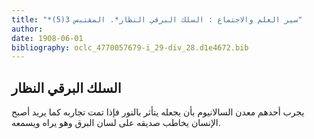 ```yaml
---
title: "*سير العلم والاجتماع : السلك البرقي النظار*. المقتبس 3(5)"
author: 
date: 1908-06-01
bibliography: oclc_4770057679-i_29-div_28.d1e4672.bib
---
```




##  السلك البرقي النظار 


 يجرب أحدهم معدن السالانيوم بأن يجعله يتأثر بالنور فإذا تمت تجاربه كما يريد أصبح الإنسان يخاطب صديقه على لسان البرق وهو يراه ويسمعه. 
